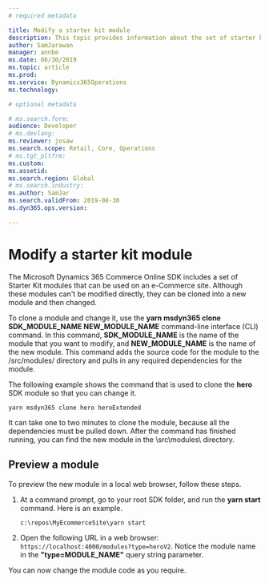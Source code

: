 ```yaml
---
# required metadata

title: Modify a starter kit module
description: This topic provides information about the set of starter kit modules that the Microsoft Dynamics 365 for Commerce e-Commerce software development kit (SDK) includes for use on an e-Commerce site.
author: SamJarawan
manager: annbe
ms.date: 08/30/2019
ms.topic: article
ms.prod: 
ms.service: Dynamics365Operations
ms.technology: 

# optional metadata

# ms.search.form: 
audience: Developer
# ms.devlang: 
ms.reviewer: josaw
ms.search.scope: Retail, Core, Operations
# ms.tgt_pltfrm: 
ms.custom: 
ms.assetid: 
ms.search.region: Global
# ms.search.industry: 
ms.author: SamJar
ms.search.validFrom: 2019-08-30
ms.dyn365.ops.version: 

---
```

# Modify a starter kit module

The Microsoft Dynamics 365 Commerce Online SDK includes a set of Starter Kit modules that can be used on an e-Commerce site. Although these modules can't be modified directly, they can be cloned into a new module and then changed.

To clone a module and change it, use the **yarn msdyn365 clone SDK\_MODULE\_NAME NEW\_MODULE\_NAME** command-line interface (CLI) command. In this command, **SDK\_MODULE\_NAME** is the name of the module that you want to modify, and **NEW\_MODULE\_NAME** is the name of the new module. This command adds the source code for the module to the /src/modules/ directory and pulls in any required dependencies for the module.

The following example shows the command that is used to clone the **hero** SDK module so that you can change it.

```
yarn msdyn365 clone hero heroExtended
```

It can take one to two minutes to clone the module, because all the dependencies must be pulled down. After the command has finished running, you can find the new module in the \\src\\modules\\ directory.

## Preview a module

To preview the new module in a local web browser, follow these steps.

1. At a command prompt, go to your root SDK folder, and run the **yarn start** command. Here is an example.

    ```
    c:\repos\MyEcommerceSite\yarn start
    ```

2. Open the following URL in a web browser: `https://localhost:4000/modules?type=heroV2`. Notice the module name in the **"type=MODULE\_NAME"** query string parameter.

You can now change the module code as you require.

